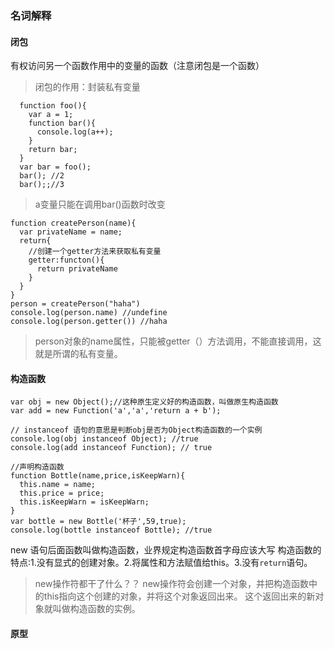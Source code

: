 ### 名词解释
#### 闭包
有权访问另一个函数作用中的变量的函数（注意闭包是一个函数）
> 闭包的作用：封装私有变量
```
  function foo(){
    var a = 1;
    function bar(){
      console.log(a++);
    }
    return bar;
  }
  var bar = foo();
  bar(); //2
  bar();;//3
```
> a变量只能在调用bar()函数时改变
```
function createPerson(name){
  var privateName = name;
  return{
    //创建一个getter方法来获取私有变量
    getter:functon(){
      return privateName
    }
  }
}
person = createPerson("haha")
console.log(person.name) //undefine
console.log(person.getter()) //haha
```
> person对象的name属性，只能被getter（）方法调用，不能直接调用，这就是所谓的私有变量。
#### 构造函数
```
var obj = new Object();//这种原生定义好的构造函数，叫做原生构造函数
var add = new Function('a','a','return a + b');

// instanceof 语句的意思是判断obj是否为Object构造函数的一个实例
console.log(obj instanceof Object); //true
console.log(add instanceof Function); // true

//声明构造函数
function Bottle(name,price,isKeepWarn){
  this.name = name;
  this.price = price;
  this.isKeepWarn = isKeepWarn;
}
var bottle = new Bottle('杯子',59,true);
console.log(bottle instanceof Bottle); //true
```
new 语句后面函数叫做构造函数，业界规定构造函数首字母应该大写
构造函数的特点:1.没有显式的创建对象。2.将属性和方法赋值给this。3.没有`return`语句。
> new操作符都干了什么？？
> new操作符会创建一个对象，并把构造函数中的this指向这个创建的对象，并将这个对象返回出来。
> 这个返回出来的新对象就叫做构造函数的实例。
#### 原型


